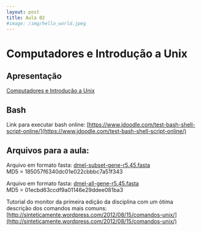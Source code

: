 ```yaml
---
layout: post
title: Aula 02
#image: /img/hello_world.jpeg
---
```

# Computadores e Introdução a Unix

## Apresentação
[Computadores e Introdução a Unix](../pdf/aula02.pdf)

## Bash   

Link para executar bash online: [https://www.jdoodle.com/test-bash-shell-script-online/](https://www.jdoodle.com/test-bash-shell-script-online/)   

## Arquivos para a aula:  

Arquivo em formato fasta: [dmel-subset-gene-r5.45.fasta](http://biologia.ib.usp.br/torres/introprog2018/dmel-subset-gene-r5.45.fasta)  
MD5 = 185057f6340dc01e022cbbbc7a51f343

Arquivo em formato fasta: [dmel-all-gene-r5.45.fasta](http://biologia.ib.usp.br/torres/introprog2018/dmel-all-gene-r5.45.fasta)  
MD5 = 01ecbd63ccdf9a01146e29ddee081ba3

Tutorial do monitor da primeira edição da disciplina com um ótima descrição dos comandos mais comuns:
[http://sinteticamente.wordpress.com/2012/08/15/comandos-unix/](http://sinteticamente.wordpress.com/2012/08/15/comandos-unix/)





 


  
    
    
    

